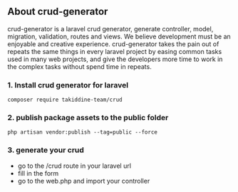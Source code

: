 ## About crud-generator

crud-generator is a laravel crud generator, generate controller, model, migration, validation, routes and views. We believe development must be an enjoyable and creative experience. crud-generator takes the pain out of repeats the same things in every laravel project by easing common tasks used in many web projects, and give the developers more time to work in the complex tasks without spend time in repeats.



### 1. Install crud generator for laravel 

```
composer require takiddine-team/crud
```

### 2. publish package assets to the public folder

```
php artisan vendor:publish --tag=public --force
```

### 3. generate your crud

* go to the /crud route in your laravel url
* fill in the form 
* go to the web.php and import your controller




